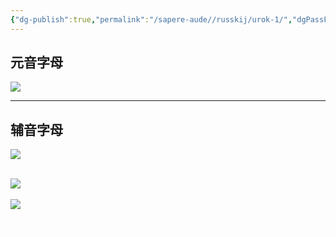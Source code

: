 ```yaml
---
{"dg-publish":true,"permalink":"/sapere-aude//russkij/urok-1/","dgPassFrontmatter":true}
---
```



## 元音字母
![](https://huangyahui.com/img/user/TARDIS/Assets/2023/俄语学习_1.png)

---

## 辅音字母
![](https://huangyahui.com/img/user/TARDIS/Assets/2023/俄语学习_2.png)
<br><br>

![](https://huangyahui.com/img/user/TARDIS/Assets/2023/俄语学习_3.png)
<br><br>
![](https://huangyahui.com/img/user/TARDIS/Assets/2023/俄语学习_4.png)


<font color="#ffffff">ц-tsi ч-qi щ-xi</font>
